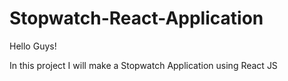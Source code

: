 # Stopwatch-React-Application

Hello Guys!

In this project I will make a Stopwatch Application using React JS
